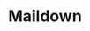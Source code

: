 ---
title: Maildown
tagline: Write emails in Markdown
url: https://github.com/Nickersoft/maildown
icon: email
---